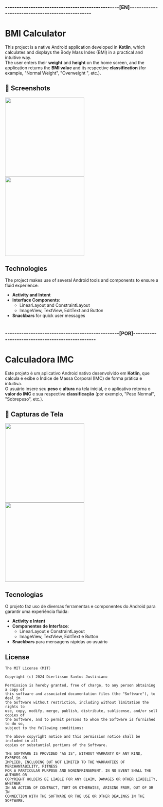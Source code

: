 ### -------------------------------------------------[EN]-------------------------------------------------
# BMI Calculator
This project is a native Android application developed in **Kotlin**, which calculates and displays the Body Mass Index (BMI) in a practical and intuitive way.  
The user enters their **weight** and **height** on the home screen, and the application returns the **BMI value** and its respective **classification** (for example, "Normal Weight", "Overweight ", etc.).

## :camera_flash: Screenshots
<!-- You can add more screenshots here if you like -->
<img src="https://github.com/user-attachments/assets/e74f24c1-774a-404e-9487-58a4db6edec0" width = 260/>
<img src="https://github.com/user-attachments/assets/a3f66596-e715-4251-801a-32165d0d9207" width = 260/>

## Technologies
The project makes use of several Android tools and components to ensure a fluid experience:  

- **Activity and Intent**  
- **Interface Components**:  
  - LinearLayout and ConstraintLayout  
  - ImageView, TextView, EditText and Button  
- **Snackbars** for quick user messages
#

### -------------------------------------------------[POR]-------------------------------------------------
# Calculadora IMC
Este projeto é um aplicativo Android nativo desenvolvido em **Kotlin**, que calcula e exibe o Índice de Massa Corporal (IMC) de forma prática e intuitiva.  
O usuário insere seu **peso** e **altura** na tela inicial, e o aplicativo retorna o **valor do IMC** e sua respectiva **classificação** (por exemplo, "Peso Normal", "Sobrepeso", etc.).

## :camera_flash: Capturas de Tela
<!-- You can add more screenshots here if you like -->
<img src="https://github.com/user-attachments/assets/e74f24c1-774a-404e-9487-58a4db6edec0" width = 260/>
<img src="https://github.com/user-attachments/assets/a3f66596-e715-4251-801a-32165d0d9207" width = 260/>


## Tecnologias
O projeto faz uso de diversas ferramentas e componentes do Android para garantir uma experiência fluida:  

- **Activity e Intent**  
- **Componentes de Interface**:  
  - LinearLayout e ConstraintLayout  
  - ImageView, TextView, EditText e Button  
- **Snackbars** para mensagens rápidas ao usuário



## License
```
The MIT License (MIT)

Copyright (c) 2024 Dierlisson Santos Justiniano

Permission is hereby granted, free of charge, to any person obtaining a copy of
this software and associated documentation files (the "Software"), to deal in
the Software without restriction, including without limitation the rights to
use, copy, modify, merge, publish, distribute, sublicense, and/or sell copies of
the Software, and to permit persons to whom the Software is furnished to do so,
subject to the following conditions:

The above copyright notice and this permission notice shall be included in all
copies or substantial portions of the Software.

THE SOFTWARE IS PROVIDED "AS IS", WITHOUT WARRANTY OF ANY KIND, EXPRESS OR
IMPLIED, INCLUDING BUT NOT LIMITED TO THE WARRANTIES OF MERCHANTABILITY, FITNESS
FOR A PARTICULAR PURPOSE AND NONINFRINGEMENT. IN NO EVENT SHALL THE AUTHORS OR
COPYRIGHT HOLDERS BE LIABLE FOR ANY CLAIM, DAMAGES OR OTHER LIABILITY, WHETHER
IN AN ACTION OF CONTRACT, TORT OR OTHERWISE, ARISING FROM, OUT OF OR IN
CONNECTION WITH THE SOFTWARE OR THE USE OR OTHER DEALINGS IN THE SOFTWARE.
```
